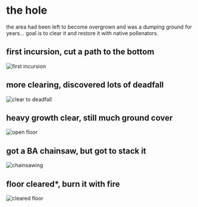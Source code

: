 # the hole
the area had been left to become overgrown and was a dumping ground for years... 
goal is to clear it and restore it with native pollenators.

## first incursion, cut a path to the bottom
![first incursion](imgs/20210323_1.jpg?raw=true)
## more clearing, discovered lots of deadfall
![clear to deadfall](imgs/20210418_2.jpg?raw=true)
## heavy growth clear, still much ground cover
![open floor](imgs/20220109_3.jpg?raw=true)
## got a BA chainsaw, but got to stack it
![chainsawing](imgs/20220326_4.jpg?raw=true)
## floor cleared*, burn it with fire
![cleared floor](imgs/20220326_4.jpg?raw=true)


